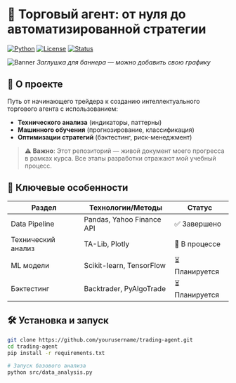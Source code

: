 # 🚀 Торговый агент: от нуля до автоматизированной стратегии

[![Python](https://img.shields.io/badge/Python-3.10%2B-blue?logo=python)](https://www.python.org/)
[![License](https://img.shields.io/badge/License-MIT-green)](https://opensource.org/licenses/MIT)
[![Status](https://img.shields.io/badge/Status-In%20Active%20Development-orange)](https://github.com/yourusername)

![Banner](https://via.placeholder.com/1920x300.png?text=Algorithmic+Trading+Project+-+ML+%26+Technical+Analysis) 
*Заглушка для баннера — можно добавить свою графику*

## 📌 О проекте
Путь от начинающего трейдера к созданию интеллектуального торгового агента с использованием:
- **Технического анализа** (индикаторы, паттерны)
- **Машинного обучения** (прогнозирование, классификация)
- **Оптимизации стратегий** (бэктестинг, риск-менеджмент)

> ⚠️ **Важно**: Этот репозиторий — живой документ моего прогресса в рамках курса. Все этапы разработки отражают мой учебный процесс.

## 🌟 Ключевые особенности
| Раздел               | Технологии/Методы                          | Статус       |
|-----------------------|--------------------------------------------|--------------|
| Data Pipeline         | Pandas, Yahoo Finance API                  | ✅ Завершено |
| Технический анализ    | TA-Lib, Plotly                             | 🚧 В процессе|
| ML модели             | Scikit-learn, TensorFlow                   | ⏳ Планируется|
| Бэктестинг            | Backtrader, PyAlgoTrade                    | ⏳ Планируется|

## 🛠 Установка и запуск
```bash
git clone https://github.com/yourusername/trading-agent.git
cd trading-agent
pip install -r requirements.txt

# Запуск базового анализа
python src/data_analysis.py
